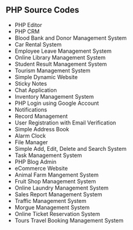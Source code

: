 <h2> PHP Source Codes </h2>
<ul>

 <li><a target="_blank" href="https://github.com/manjunath5496/PHP-Source-Codes/blob/master/php_1.rar" style="text-decoration:none;">PHP Editor</a></li>
  <li><a target="_blank" href="https://github.com/manjunath5496/PHP-CRM" style="text-decoration:none;">PHP CRM</a></li>
 <li><a target="_blank" href="https://github.com/manjunath5496/PHP-Source-Codes/blob/master/bloodbank and donar management system.rar" style="text-decoration:none;">Blood Bank and Donor Management System</a></li>
 <li><a target="_blank" href="https://github.com/manjunath5496/PHP-Source-Codes/blob/master/Car Rental Portal Project.rar" style="text-decoration:none;">Car Rental System </a></li>
 <li><a target="_blank" href="https://github.com/manjunath5496/PHP-Source-Codes/blob/master/Employee Leave Management System.rar" style="text-decoration:none;">Employee Leave Management System</a></li>
 <li><a target="_blank" href="https://github.com/manjunath5496/PHP-Source-Codes/blob/master/Online Library Management System.rar" style="text-decoration:none;">Online Library Management System</a></li>
 <li><a target="_blank" href="https://github.com/manjunath5496/PHP-Source-Codes/blob/master/Student Result Management System.rar" style="text-decoration:none;">Student Result Management System</a></li>
 <li><a target="_blank" href="https://github.com/manjunath5496/PHP-Source-Codes/blob/master/Tourism Management System.rar" style="text-decoration:none;">Tourism Management System</a></li>
  <li><a target="_blank" href="https://github.com/manjunath5496/PHP-Source-Codes/blob/master/simple-website.rar" style="text-decoration:none;">Simple Dynamic Website</a></li>
   <li><a target="_blank" href="https://github.com/manjunath5496/PHP-Source-Codes/blob/master/stickyNotes-master.rar" style="text-decoration:none;">Sticky Notes</a></li>
     <li><a target="_blank" href="https://github.com/manjunath5496/PHP-Source-Codes/blob/master/Chat-Application.rar" style="text-decoration:none;">Chat Application</a></li>
      <li><a target="_blank" href="https://github.com/manjunath5496/PHP-Source-Codes/blob/master/inventory_2014.rar" style="text-decoration:none;">Inventory Management System</a></li>
   
<li><a target="_blank" href="https://github.com/manjunath5496/PHP-Source-Codes/blob/master/Login with Google.rar" style="text-decoration:none;">PHP Login using Google Account</a></li>
  <li><a target="_blank" href="https://github.com/manjunath5496/PHP-Source-Codes/blob/master/notifications.rar" style="text-decoration:none;">Notifications</a></li>
   <li><a target="_blank" href="https://github.com/manjunath5496/PHP-Source-Codes/blob/master/recordmanagement.rar" style="text-decoration:none;">Record Management</a></li>
     <li><a target="_blank" href="https://github.com/manjunath5496/PHP-Source-Codes/blob/master/signup-email-verification.rar" style="text-decoration:none;">User Registration with Email Verification</a></li>
      <li><a target="_blank" href="https://github.com/manjunath5496/PHP-Source-Codes/blob/master/simple_address_book_php_mysql_pdo.rar" style="text-decoration:none;">Simple Address Book</a></li>
   
   <li><a target="_blank" href="https://github.com/manjunath5496/PHP-Source-Codes/blob/master/alarm_clock.rar" style="text-decoration:none;">Alarm Clock</a></li>
  <li><a target="_blank" href="https://github.com/manjunath5496/PHP-Source-Codes/blob/master/myfilemgr.rar" style="text-decoration:none;">File Manager</a></li>
   <li><a target="_blank" href="https://github.com/manjunath5496/PHP-Source-Codes/blob/master/Simple Add, Edit, Delete and Search System.rar" style="text-decoration:none;">Simple Add, Edit, Delete and Search System</a></li>
     <li><a target="_blank" href="https://github.com/manjunath5496/PHP-Source-Codes/blob/master/tasks.rar" style="text-decoration:none;">Task Management System</a></li>
 
<li><a target="_blank" href="https://github.com/manjunath5496/PHP-Source-Codes/blob/master/PHP-Blog-Admin-master.rar" style="text-decoration:none;">PHP Blog Admin</a></li>
 <li><a target="_blank" href="https://github.com/manjunath5496/PHP-Source-Codes/blob/master/PHP-PDO-eCommerce-Store-master.rar" style="text-decoration:none;">eCommerce Website</a></li>
 
<li><a target="_blank" href="https://github.com/manjunath5496/PHP-Source-Codes/blob/master/Animal Farm Mangement System.rar" style="text-decoration:none;">Animal Farm Mangement System</a></li>
  <li><a target="_blank" href="https://github.com/manjunath5496/PHP-Source-Codes/blob/master/Fruit Shop Management System.rar" style="text-decoration:none;">Fruit Shop Management System</a></li>
   <li><a target="_blank" href="https://github.com/manjunath5496/PHP-Source-Codes/blob/master/Online Laundry Management Project.rar" style="text-decoration:none;">Online Laundry Management System</a></li>
     <li><a target="_blank" href="https://github.com/manjunath5496/PHP-Source-Codes/blob/master/Sales Report Management System.rar" style="text-decoration:none;">Sales Report Management System</a></li>
 
<li><a target="_blank" href="https://github.com/manjunath5496/PHP-Source-Codes/blob/master/Traffic Management System.rar" style="text-decoration:none;">Traffic Management System</a></li>
 
   
  <li><a target="_blank" href="https://github.com/manjunath5496/PHP-Source-Codes/blob/master/Morgue Management System.rar" style="text-decoration:none;">Morgue Management System</a></li>
   <li><a target="_blank" href="https://github.com/manjunath5496/PHP-Source-Codes/blob/master/Online Ticket Reservation System.rar" style="text-decoration:none;">Online Ticket Reservation System</a></li>
     <li><a target="_blank" href="https://github.com/manjunath5496/PHP-Source-Codes/blob/master/Tours Travel Booking Management System.rar" style="text-decoration:none;">Tours Travel Booking Management System</a></li>
 

   
     
   
   
   
   
 </ul>
